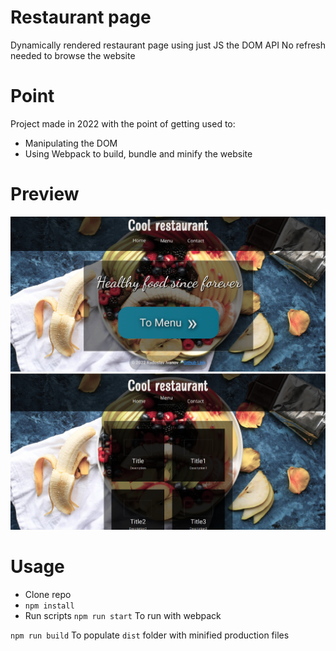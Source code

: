 # Restaurant page
Dynamically rendered restaurant page using just JS the DOM API
No refresh needed to browse the website
# Point
Project made in 2022 with the point of getting used to:
* Manipulating the DOM
* Using Webpack to build, bundle and minify the website
# Preview
![Home Page](./readme_img/home.png)  
![Menu Page](./readme_img/menu.png)
# Usage
* Clone repo
* `npm install`
* Run scripts
`npm run start`
To run with webpack

`npm run build`
To populate `dist` folder with minified production files
